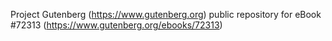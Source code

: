 Project Gutenberg (https://www.gutenberg.org) public repository
for eBook #72313 (https://www.gutenberg.org/ebooks/72313)
